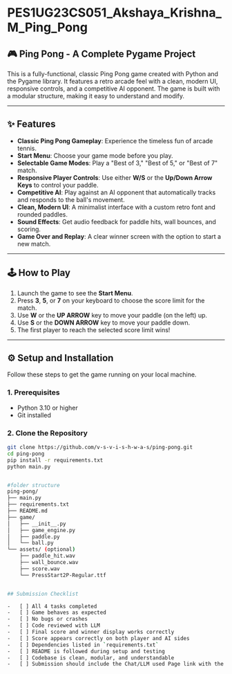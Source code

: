 # PES1UG23CS051_Akshaya_Krishna_M_Ping_Pong
## 🎮 Ping Pong - A Complete Pygame Project

This is a fully-functional, classic Ping Pong game created with Python and the Pygame library. It features a retro arcade feel with a clean, modern UI, responsive controls, and a competitive AI opponent. The game is built with a modular structure, making it easy to understand and modify.

---

## ✨ Features

- **Classic Ping Pong Gameplay**: Experience the timeless fun of arcade tennis.
- **Start Menu**: Choose your game mode before you play.
- **Selectable Game Modes**: Play a "Best of 3," "Best of 5," or "Best of 7" match.
- **Responsive Player Controls**: Use either **W/S** or the **Up/Down Arrow Keys** to control your paddle.
- **Competitive AI**: Play against an AI opponent that automatically tracks and responds to the ball's movement.
- **Clean, Modern UI**: A minimalist interface with a custom retro font and rounded paddles.
- **Sound Effects**: Get audio feedback for paddle hits, wall bounces, and scoring.
- **Game Over and Replay**: A clear winner screen with the option to start a new match.

---

## 🕹️ How to Play

1. Launch the game to see the **Start Menu**.
2. Press **3**, **5**, or **7** on your keyboard to choose the score limit for the match.
3. Use **W** or the **UP ARROW** key to move your paddle (on the left) up.
4. Use **S** or the **DOWN ARROW** key to move your paddle down.
5. The first player to reach the selected score limit wins!

---

## ⚙️ Setup and Installation

Follow these steps to get the game running on your local machine.

### 1. Prerequisites
- Python 3.10 or higher
- Git installed

### 2. Clone the Repository

```bash
git clone https://github.com/v-s-v-i-s-h-w-a-s/ping-pong.git
cd ping-pong
pip install -r requirements.txt
python main.py


#folder structure
ping-pong/
├── main.py
├── requirements.txt
├── README.md
├── game/
│   ├── __init__.py
│   ├── game_engine.py
│   ├── paddle.py
│   └── ball.py
└── assets/ (optional)
    ├── paddle_hit.wav
    ├── wall_bounce.wav
    ├── score.wav
    └── PressStart2P-Regular.ttf


## Submission Checklist

-   [ ] All 4 tasks completed
-   [ ] Game behaves as expected
-   [ ] No bugs or crashes
-   [ ] Code reviewed with LLM
-   [ ] Final score and winner display works correctly
-   [ ] Score appears correctly on both player and AI sides
-   [ ] Dependencies listed in `requirements.txt`
-   [ ] README is followed during setup and testing
-   [ ] Codebase is clean, modular, and understandable
-   [ ] Submission should include the Chat/LLM used Page link with the complete chat history.
